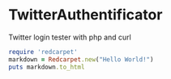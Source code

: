# TwitterAuthentificator
Twitter login tester with php and curl

```ruby
require 'redcarpet'
markdown = Redcarpet.new("Hello World!")
puts markdown.to_html
```
